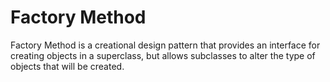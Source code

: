 # Factory Method

Factory Method is a creational design pattern that provides an interface for creating objects in a superclass, but allows subclasses to alter the type of objects that will be created.
